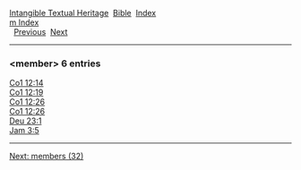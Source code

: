 [Intangible Textual Heritage](../../index)  [Bible](../index) 
[Index](index)   
[m Index](_m_)  
  [Previous](c07293)  [Next](c07295) 

------------------------------------------------------------------------

### &lt;member&gt; 6 entries

[Co1 12:14](../kjv/co1012.htm#014)  
[Co1 12:19](../kjv/co1012.htm#019)  
[Co1 12:26](../kjv/co1012.htm#026)  
[Co1 12:26](../kjv/co1012.htm#026)  
[Deu 23:1](../kjv/deu023.htm#001)  
[Jam 3:5](../kjv/jam003.htm#005)  

------------------------------------------------------------------------

[Next: members (32)](c07295)
